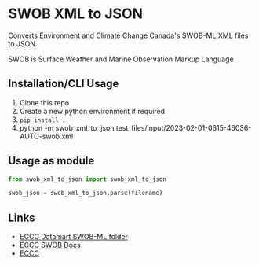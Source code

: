 # SWOB XML to JSON

Converts Environment and Climate Change Canada's SWOB-ML XML files to JSON.

SWOB is Surface Weather and Marine Observation Markup Language

## Installation/CLI Usage

1. Clone this repo
1. Create a new python environment if required
1. `pip install .`
1. python -m swob_xml_to_json test_files/input/2023-02-01-0615-46036-AUTO-swob.xml

## Usage as module

```python
from swob_xml_to_json import swob_xml_to_json

swob_json = swob_xml_to_json.parse(filename)

```

## Links

- [ECCC Datamart SWOB-ML folder](https://dd.weather.gc.ca/observations/swob-ml/)
- [ECCC SWOB Docs](https://dd.alpha.meteo.gc.ca/observations/doc)
- [ECCC](https://www.canada.ca/en/environment-climate-change.html)
